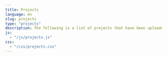 ```yaml
---
title: Projects
language: en
slug: projects
type: "projects"
description: The following is a list of projects that have been uploaded.
js:
  - "/js/projects.js"
css:
  - "/css/projects.css"
---
```


